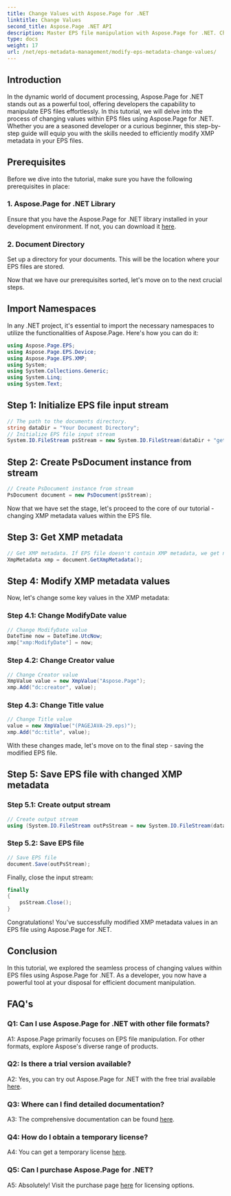 ```yaml
---
title: Change Values with Aspose.Page for .NET
linktitle: Change Values
second_title: Aspose.Page .NET API
description: Master EPS file manipulation with Aspose.Page for .NET. Change XMP metadata values effortlessly.
type: docs
weight: 17
url: /net/eps-metadata-management/modify-eps-metadata-change-values/
---
```

## Introduction

In the dynamic world of document processing, Aspose.Page for .NET stands out as a powerful tool, offering developers the capability to manipulate EPS files effortlessly. In this tutorial, we will delve into the process of changing values within EPS files using Aspose.Page for .NET. Whether you are a seasoned developer or a curious beginner, this step-by-step guide will equip you with the skills needed to efficiently modify XMP metadata in your EPS files.

## Prerequisites

Before we dive into the tutorial, make sure you have the following prerequisites in place:

### 1. Aspose.Page for .NET Library

Ensure that you have the Aspose.Page for .NET library installed in your development environment. If not, you can download it [here](https://releases.aspose.com/page/net/).

### 2. Document Directory

Set up a directory for your documents. This will be the location where your EPS files are stored.

Now that we have our prerequisites sorted, let's move on to the next crucial steps.

## Import Namespaces

In any .NET project, it's essential to import the necessary namespaces to utilize the functionalities of Aspose.Page. Here's how you can do it:

```csharp
using Aspose.Page.EPS;
using Aspose.Page.EPS.Device;
using Aspose.Page.EPS.XMP;
using System;
using System.Collections.Generic;
using System.Linq;
using System.Text;
```

## Step 1: Initialize EPS file input stream

```csharp
// The path to the documents directory.
string dataDir = "Your Document Directory";
// Initialize EPS file input stream
System.IO.FileStream psStream = new System.IO.FileStream(dataDir + "get_input.eps", System.IO.FileMode.Open, System.IO.FileAccess.Read);
```

## Step 2: Create PsDocument instance from stream

```csharp
// Create PsDocument instance from stream
PsDocument document = new PsDocument(psStream);
```

Now that we have set the stage, let's proceed to the core of our tutorial - changing XMP metadata values within the EPS file.

## Step 3: Get XMP metadata

```csharp
// Get XMP metadata. If EPS file doesn't contain XMP metadata, we get new one filled with values from PS metadata comments (%%Creator, %%CreateDate, %%Title, etc.)
XmpMetadata xmp = document.GetXmpMetadata();
```

## Step 4: Modify XMP metadata values

Now, let's change some key values in the XMP metadata:

### Step 4.1: Change ModifyDate value

```csharp
// Change ModifyDate value
DateTime now = DateTime.UtcNow;
xmp["xmp:ModifyDate"] = now;
```

### Step 4.2: Change Creator value

```csharp
// Change Creator value
XmpValue value = new XmpValue("Aspose.Page");
xmp.Add("dc:creator", value);
```

### Step 4.3: Change Title value

```csharp
// Change Title value
value = new XmpValue("(PAGEJAVA-29.eps)");
xmp.Add("dc:title", value);
```

With these changes made, let's move on to the final step - saving the modified EPS file.

## Step 5: Save EPS file with changed XMP metadata

### Step 5.1: Create output stream

```csharp
// Create output stream
using (System.IO.FileStream outPsStream = new System.IO.FileStream(dataDir + "change_values_output.eps", System.IO.FileMode.Create, System.IO.FileAccess.Write))
```

### Step 5.2: Save EPS file

```csharp
// Save EPS file
document.Save(outPsStream);
```

Finally, close the input stream:

```csharp
finally
{
    psStream.Close();
}
```

Congratulations! You've successfully modified XMP metadata values in an EPS file using Aspose.Page for .NET.

## Conclusion

In this tutorial, we explored the seamless process of changing values within EPS files using Aspose.Page for .NET. As a developer, you now have a powerful tool at your disposal for efficient document manipulation.

## FAQ's

### Q1: Can I use Aspose.Page for .NET with other file formats?

A1: Aspose.Page primarily focuses on EPS file manipulation. For other formats, explore Aspose's diverse range of products.

### Q2: Is there a trial version available?

A2: Yes, you can try out Aspose.Page for .NET with the free trial available [here](https://releases.aspose.com/).

### Q3: Where can I find detailed documentation?

A3: The comprehensive documentation can be found [here](https://reference.aspose.com/page/net/).

### Q4: How do I obtain a temporary license?

A4: You can get a temporary license [here](https://purchase.aspose.com/temporary-license/).

### Q5: Can I purchase Aspose.Page for .NET?

A5: Absolutely! Visit the purchase page [here](https://purchase.aspose.com/buy) for licensing options.
